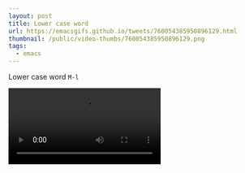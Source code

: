 ```yaml
---
layout: post
title: Lower case word
url: https://emacsgifs.github.io/tweets/760054385950896129.html
thumbnail: /public/video-thumbs/760054385950896129.png
tags:
  - emacs
---
```


Lower case word `M-l`

<video controls autoplay>
  <source src="/public/videos/760054385950896129.mp4" type="video/mp4">
    Sorry your browser does not support the video tag, maybe time to upgrade?
</video>
